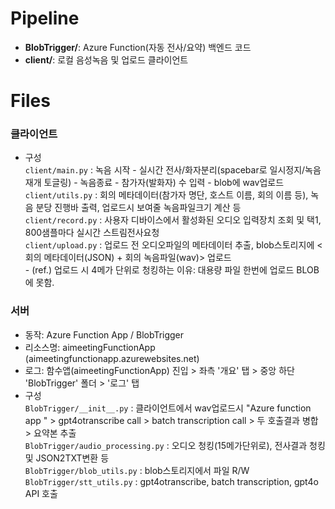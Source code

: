 # Pipeline

- **BlobTrigger/**: Azure Function(자동 전사/요약) 백엔드 코드
- **client/**: 로컬 음성녹음 및 업로드 클라이언트

# Files

### 클라이언트
   - 구성  
      `client/main.py`
         : 녹음 시작 - 실시간 전사/화자분리(spacebar로 일시정지/녹음재개 토글링) - 녹음종료 - 참가자(발화자) 수 입력 - blob에 wav업로드   
      `client/utils.py`
         : 회의 메타데이터(참가자 명단, 호스트 이름, 회의 이름 등), 녹음 분당 진행바 출력, 업로드시 보여줄 녹음파일크기 계산 등  
      `client/record.py`
         : 사용자 디바이스에서 활성화된 오디오 입력장치 조회 및 택1, 800샘플마다 실시간 스트림전사요청  
      `client/upload.py`
         : 업로드 전 오디오파일의 메타데이터 추출, blob스토리지에 <회의 메타데이터(JSON) + 회의 녹음파일(wav)> 업로드  
            - (ref.) 업로드 시 4메가 단위로 청킹하는 이유: 대용량 파일 한번에 업로드 BLOB에 못함.   

### 서버  
   - 동작: Azure Function App / BlobTrigger  
   - 리소스명: aimeetingFunctionApp (aimeetingfunctionapp.azurewebsites.net)  
   - 로그: 함수앱(aimeetingFunctionApp) 진입 > 좌측 '개요' 탭 > 중앙 하단 'BlobTrigger' 폴더 > '로그' 탭  
   - 구성  
      `BlobTrigger/__init__.py`
         : 클라이언트에서 wav업로드시 "Azure function app <BlobTrigger>" > gpt4otranscribe call > batch transcription call > 두 호출결과 병합 > 요약본 추출  
      `BlobTrigger/audio_processing.py`
         : 오디오 청킹(15메가단위로), 전사결과 청킹 및 JSON2TXT변환 등  
      `BlobTrigger/blob_utils.py`
         : blob스토리지에서 파일 R/W  
      `BlobTrigger/stt_utils.py`
         : gpt4otranscribe, batch transcription, gpt4o API 호출  
